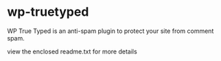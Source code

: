 wp-truetyped
============

WP True Typed is an anti-spam plugin to protect your site from comment spam.

view the enclosed readme.txt for more details